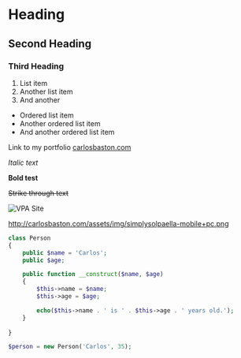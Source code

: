 # Heading

## Second Heading

### Third Heading

1. List item
2. Another list item
3. And another

* Ordered list item
* Another ordered list item
* And another ordered list item

Link to my portfolio [carlosbaston.com](http://carlosbaston.com)

*Italic text*

**Bold test**

~~Strike through text~~

![VPA Site](http://carlosbaston.com/assets/img/vegaspoolaction-mobile+pc.png "Vegas Pool Action")

[logo]: https://github.com/adam-p/markdown-here/raw/master/src/common/images/icon48.png "Logo Title Text 2"

http://carlosbaston.com/assets/img/simplysolpaella-mobile+pc.png


```php
class Person
{
    public $name = 'Carlos';
    public $age;

    public function __construct($name, $age)
    {
        $this->name = $name;
        $this->age = $age;

        echo($this->name . ' is ' . $this->age . ' years old.');
    }
    
}

$person = new Person('Carlos', 35);
```